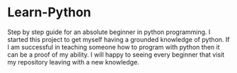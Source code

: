 # Learn-Python
Step by step guide for an absolute beginner in python programming.
I started this project to get myself having a grounded knowledge of python.
If I am successful in teaching someone how to program with python then it can be a proof of my ability.
I will happy to seeing every beginner that visit my repository leaving with a new knowledge.
